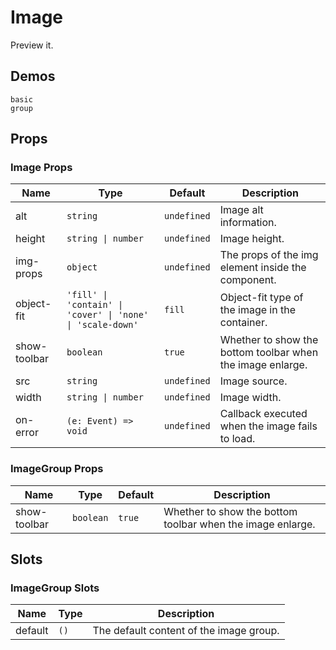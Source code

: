# Image

Preview it.

## Demos

```demo
basic
group
```

## Props

### Image Props

| Name | Type | Default | Description |
| --- | --- | --- | --- |
| alt | `string` | `undefined` | Image alt information. |
| height | `string \| number` | `undefined` | Image height. |
| img-props | `object` | `undefined` | The props of the img element inside the component. |
| object-fit | `'fill' \| 'contain' \| 'cover' \| 'none' \| 'scale-down'` | `fill` | Object-fit type of the image in the container. |
| show-toolbar | `boolean` | `true` | Whether to show the bottom toolbar when the image enlarge. |
| src | `string` | `undefined` | Image source. |
| width | `string \| number` | `undefined` | Image width. |
| on-error | `(e: Event) => void` | `undefined` | Callback executed when the image fails to load. |

### ImageGroup Props

| Name | Type | Default | Description |
| --- | --- | --- | --- |
| show-toolbar | `boolean` | `true` | Whether to show the bottom toolbar when the image enlarge. |

## Slots

### ImageGroup Slots

| Name    | Type | Description                             |
| ------- | ---- | --------------------------------------- |
| default | `()` | The default content of the image group. |
